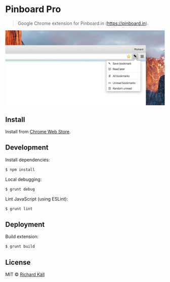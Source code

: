 # Pinboard Pro

> Google Chrome extension for Pinboard.in (https://pinboard.in).

![Pinboard Pro](preview.jpg)

## Install

Install from [Chrome Web Store](https://chrome.google.com/webstore/detail/pinboard-pro/pmgaobiflaffpllgnepmhcnbdhfgnpna).

## Development

Install dependencies:

```bash
$ npm install
```

Local debugging:

```bash
$ grunt debug
```

Lint JavaScript (using ESLint):

```bash
$ grunt lint
```

## Deployment

Build extension:

```bash
$ grunt build
```

## License

MIT &copy; [Richard Käll](http://richardkall.se)
